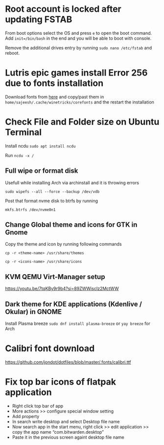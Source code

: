 # Root account is locked after updating FSTAB

From boot options select the OS and press `e` to open the boot command. Add `init=/bin/bash` in the end and you will be able to boot with console.

Remove the additional drives entry by running `sudo nano /etc/fstab` and reboot.

# Lutris epic games install Error 256 due to fonts installation

Download fonts from [here](https://sourceforge.net/projects/corefonts/files/the%20fonts/final/) and copy/past them in `home/sajeesh/.cache/winetricks/corefonts` and the restart the installation

# Check File and Folder size on Ubuntu Terminal

Install ncdu `sudo apt install ncdu`

Run `ncdu -x /`

## Full wipe or format disk

Usefull while installing Arch via archinstall and it is throwing errors

`sudo wipefs --all --force --backup /dev/vdb`

Post that format nvme disk to btrfs by running

`mkfs.btrfs /dev/nvme0n1`

## Change Global theme and icons for GTK in Gnome

Copy the theme and icon by running following commands

`cp -r <theme-name> /usr/share/themes`

`cp -r <icons-name> /usr/share/icons`

## KVM QEMU Virt-Manager setup

https://youtu.be/7tqKBy9r9b4?si=89ZWWiscIz2MctWW

## Dark theme for KDE applications (Kdenlive / Okular) in GNOME

Install Plasma breeze `sudo dnf install plasma-breeze` or `yay breeze` for Arch

# Calibri font download

https://github.com/jondot/dotfiles/blob/master/.fonts/calibri.ttf

# Fix top bar icons of flatpak application

- Right click top bar of app
- More actions >> configure special window setting
- Add property
- In search write desktop and select Desktop file name
- Now search app in the start menu, right click >> edit application >> copy the app name “com.bitwarden.desktop”
- Paste it in the previous screen againt desktop file name
